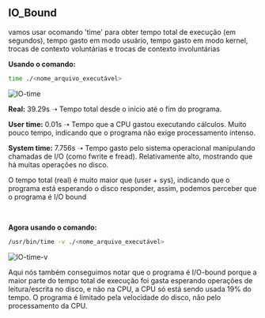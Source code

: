 ## IO_Bound

vamos usar ocomando 'time' para obter tempo total de execução (em segundos), tempo gasto em modo usuário, tempo gasto em modo kernel, trocas de contexto voluntárias e trocas de contexto involuntárias

**Usando o comando:**
```bash
time ./<nome_arquivo_executável>
```
![IO-time](https://github.com/user-attachments/assets/10b48012-b401-49c6-afb1-8c063e487da5)

**Real:** 39.29s
➝ Tempo total desde o início até o fim do programa.

**User time:** 0.01s
➝ Tempo que a CPU gastou executando cálculos. Muito pouco tempo, indicando que o programa não exige processamento intenso.

**System time:** 7.756s
➝ Tempo gasto pelo sistema operacional manipulando chamadas de I/O (como fwrite e fread). Relativamente alto, mostrando que há muitas operações no disco.

O tempo total (real) é muito maior que (user + sys), indicando que o programa está esperando o disco responder, assim, podemos perceber que o programa é I/O bound

<br>

**Agora usando o comando:**
```bash
/usr/bin/time -v ./<nome_arquivo_executável>
```
![IO-time-v](https://github.com/user-attachments/assets/515a770f-0c62-4c8e-a7c7-63b2f3523630)

Aqui nós também conseguimos notar que o programa é I/O-bound porque a maior parte do tempo total de execução foi gasta esperando operações de leitura/escrita no disco, e não na CPU, a CPU só está sendo usada 19% do tempo. 
O programa é limitado pela velocidade do disco, não pelo processamento da CPU. 
